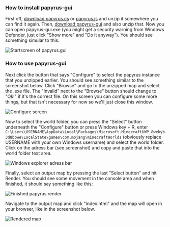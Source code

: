 ### How to install papyrus-gui
First off, [download papyrus.cs](https://github.com/mjungnickel18/papyruscs/releases) or [papyrus.js](https://github.com/clarkx86/papyrusjs/releases) and unzip it somewhere you can find it again. Then, [download papyrus-gui](https://github.com/clarkx86/papyrus-gui/releases) and also unzip that. Now you can open papyrus-gui.exe (you might get a security warning from Windows Defender, just click "Show more" and "Do it anyway"). You should see something simular to this:

![Startscreen of papyrus.gui](https://i.ibb.co/4d5tL61/Aantekening-2019-12-17-142545.png)

### How to use papyrus-gui
Next click the button that says "Configure" to select the papyrus instance that you unzipped earlier. You should see something similar to the screenshot below. Click "Browse" and go to the unzipped map and select the .exe file. The "Invalid" next to the "Browse" button should change to "Ok!" if it's the correct file. On this screen you can configure some more things, but that isn't necessary for now so we'll just close this window.

![Configure screen](https://i.ibb.co/zrVXcQZ/Aantekening-2019-12-17-143130.png)

Now to select the world folder, you can press the "Select" button underneath the "Configure" button or press Windows key + R, enter `C:\Users\USERNAME\AppData\Local\Packages\Microsoft.MinecraftUWP_8wekyb3d8bbwe\LocalState\games\com.mojang\minecraftWorlds` (obviously replace USERNAME with your own Windows username) and select the world folder. Click on the adress bar (see screenshot) and copy and paste that into the world folder text area.

![Windows explorer adress bar](https://i.ibb.co/qCkVnsX/Aantekening-2019-12-17-144423.png)

Finally, select an output map by pressing the last "Select button" and hit Render. You should see some movement in the console area and when finished, it should say something like this:

![Finished papyrus render](https://i.ibb.co/VHsDjt2/Aantekening-2019-12-17-144840.png)

Navigate to the output map and click "index.html" and the map will open in your browser, like in the screenshot below.

![Rendered map](https://i.ibb.co/2FYMRsP/rendered.png)
